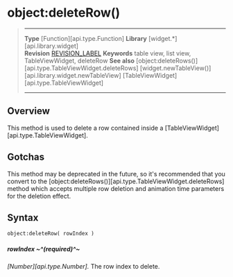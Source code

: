 # object:deleteRow()

> --------------------- ------------------------------------------------------------------------------------------
> __Type__              [Function][api.type.Function]
> __Library__           [widget.*][api.library.widget]   
> __Revision__          [REVISION_LABEL](REVISION_URL)
> __Keywords__          table view, list view, TableViewWidget, deleteRow
> __See also__          [object:deleteRows()][api.type.TableViewWidget.deleteRows]
>						[widget.newTableView()][api.library.widget.newTableView]
>						[TableViewWidget][api.type.TableViewWidget]
> --------------------- ------------------------------------------------------------------------------------------


## Overview

This method is used to delete a row contained inside a [TableViewWidget][api.type.TableViewWidget].


## Gotchas

This method may be deprecated in the future, so it's recommended that you convert to the [object:deleteRows()][api.type.TableViewWidget.deleteRows] method which accepts multiple row deletion and animation time parameters for the deletion effect.


## Syntax

	object:deleteRow( rowIndex )

##### rowIndex ~^(required)^~
_[Number][api.type.Number]._ The row index to delete.